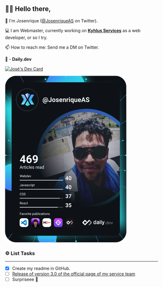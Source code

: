 ## 👋🏻 Hello there,
<!--
**JosenriqueAS/JosenriqueAS** is a ✨ _special_ ✨ repository because its `README.md` (this file) appears on your GitHub profile.

Here are some ideas to get you started:

- 🔭 I’m currently working on ...
- 🌱 I’m currently learning ...
- 👯 I’m looking to collaborate on ...
- 🤔 I’m looking for help with ...
- 💬 Ask me about ...
- 📫 How to reach me: ...
- 😄 Pronouns: ...
- ⚡ Fun fact: ...
- My personal website is: www.josenriqueas.com
-->

👤 I'm Josenrique ([@JosenriqueAS](https://twitter.com/JosenriqueAS) on Twitter).

💻 I am Webmaster, currently working on **[Kyhlus Services](https://www.kyhlus.com/)** as a web developer, or so I try.

📫 How to reach me: Send me a DM on Twitter.


📖・**Daily.dev**

<a href="https://app.daily.dev/JosenriqueAS"><img src="https://api.daily.dev/devcards/57f93daf9d5641a8912027972169230c.png?r=msy" width="250" alt="José's Dev Card"/></a>

<a href="https://app.daily.dev/DailyDevTips"><img src="https://github.com/JosenriqueAS/JosenriqueAS/blob/master/devcard.svg" width="400" alt="José's Dev Card"/></a>

### ⚙️ List Tasks
______________________

- [x] Create my readme in GitHub.
- [ ] [Release of version 3.0 of the official page of my service team](https://www.kyhlus.com)
- [ ] Surpriseee :tada:

<!--### ☕ Buy me a coffe
![image](https://img.shields.io/badge/PayPal-00457C?style=for-the-badge&logo=paypal&logoColor=white)
-->
